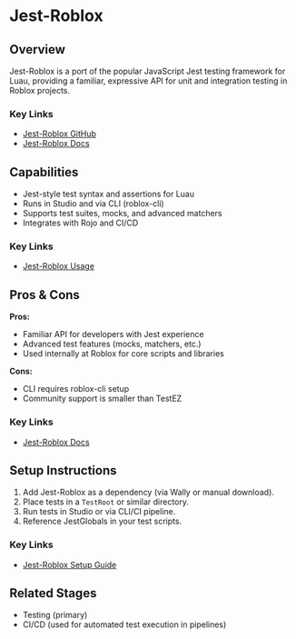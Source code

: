 # Jest-Roblox

## Overview
Jest-Roblox is a port of the popular JavaScript Jest testing framework for Luau, providing a familiar, expressive API for unit and integration testing in Roblox projects.

### Key Links
- [Jest-Roblox GitHub](https://github.com/Roblox/jest-roblox)
- [Jest-Roblox Docs](https://roblox.github.io/jest-roblox-internal)

## Capabilities
- Jest-style test syntax and assertions for Luau
- Runs in Studio and via CLI (roblox-cli)
- Supports test suites, mocks, and advanced matchers
- Integrates with Rojo and CI/CD

### Key Links
- [Jest-Roblox Usage](https://github.com/Roblox/jest-roblox)

## Pros & Cons
**Pros:**
- Familiar API for developers with Jest experience
- Advanced test features (mocks, matchers, etc.)
- Used internally at Roblox for core scripts and libraries

**Cons:**
- CLI requires roblox-cli setup
- Community support is smaller than TestEZ

### Key Links
- [Jest-Roblox Docs](https://roblox.github.io/jest-roblox-internal)

## Setup Instructions
1. Add Jest-Roblox as a dependency (via Wally or manual download).
2. Place tests in a `TestRoot` or similar directory.
3. Run tests in Studio or via CLI/CI pipeline.
4. Reference JestGlobals in your test scripts.

### Key Links
- [Jest-Roblox Setup Guide](https://github.com/Roblox/jest-roblox)

## Related Stages
- Testing (primary)
- CI/CD (used for automated test execution in pipelines) 